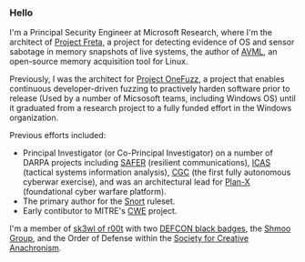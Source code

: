 ### Hello

I'm a Principal Security Engineer at Microsoft Research, where I'm the architect of [Project Freta](https://aka.ms/freta), a project for detecting evidence of OS and sensor sabotage in memory snapshots of live systems, the author of [AVML](https://github.com/microsoft/avml), an open-source memory acquisition tool for Linux.  

Previously, I was the architect for [Project OneFuzz](https://aka.ms/onefuzz), a project that enables continuous developer-driven fuzzing to practively harden software prior to release (Used by a number of Micsosoft teams, including Windows OS) until it graduated from a research project to a fully funded effort in the Windows organization.

Previous efforts included:
* Principal Investigator (or Co-Principal Investigator) on a number of DARPA projects including [SAFER](https://www.darpa.mil/program/safer-warfighter-communications) (resilient communications), [ICAS](https://www.darpa.mil/program/integrated-cyber-analysis-system) (tactical systems information analysis), [CGC](https://www.darpa.mil/program/cyber-grand-challenge) (the first fully autonomous cyberwar exercise), and was an architectural lead for [Plan-X](https://www.darpa.mil/program/plan-x) (foundational cyber warfare platform).
* The primary author for the [Snort](https://www.snort.org) ruleset.
* Early contibutor to MITRE's [CWE](https://cwe.mitre.org) project.

I'm a member of [sk3wl of r00t](https://www.youtube.com/watch?v=xDBaPwlpNiw) with two [DEFCON black badges](https://defcon.org/html/links/dc-black-badge.html), the [Shmoo Group](http://www.shmoo.com), and the Order of Defense within the [Society for Creative Anachronism](https://www.sca.org).
